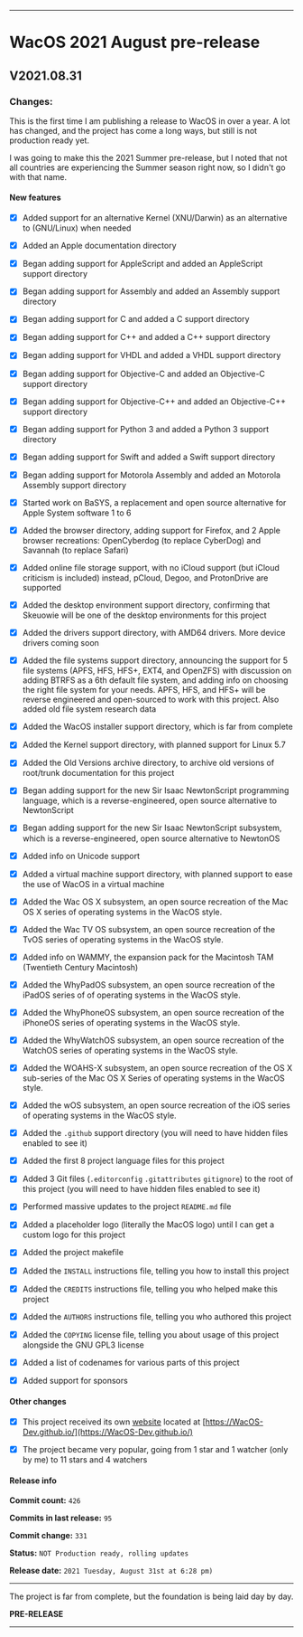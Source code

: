 ***

# WacOS 2021 August pre-release

## V2021.08.31

### Changes:

This is the first time I am publishing a release to WacOS in over a year. A lot has changed, and the project has come a long ways, but still is not production ready yet.

I was going to make this the 2021 Summer pre-release, but I noted that not all countries are experiencing the Summer season right now, so I didn't go with that name.

#### New features

- [x] Added support for an alternative Kernel (XNU/Darwin) as an alternative to (GNU/Linux) when needed

- [x] Added an Apple documentation directory

- [x] Began adding support for AppleScript and added an AppleScript support directory

- [x] Began adding support for Assembly and added an Assembly support directory

- [x] Began adding support for C and added a C support directory

- [x] Began adding support for C++ and added a C++ support directory

- [x] Began adding support for VHDL and added a VHDL support directory

- [x] Began adding support for Objective-C and added an Objective-C support directory

- [x] Began adding support for Objective-C++ and added an Objective-C++ support directory

- [x] Began adding support for Python 3 and added a Python 3 support directory

- [x] Began adding support for Swift and added a Swift support directory

- [x] Began adding support for Motorola Assembly and added an Motorola Assembly support directory

- [x] Started work on BaSYS, a replacement and open source alternative for Apple System software 1 to 6

- [x] Added the browser directory, adding support for Firefox, and 2 Apple browser recreations: OpenCyberdog (to replace CyberDog) and Savannah (to replace Safari)

- [x] Added online file storage support, with no iCloud support (but iCloud criticism is included) instead, pCloud, Degoo, and ProtonDrive are supported

- [x] Added the desktop environment support directory, confirming that Skeuowie will be one of the desktop environments for this project

- [x] Added the drivers support directory, with AMD64 drivers. More device drivers coming soon

- [x] Added the file systems support directory, announcing the support for 5 file systems (APFS, HFS, HFS+, EXT4, and OpenZFS) with discussion on adding BTRFS as a 6th default file system, and adding info on choosing the right file system for your needs. APFS, HFS, and HFS+ will be reverse engineered and open-sourced to work with this project. Also added old file system research data

- [x] Added the WacOS installer support directory, which is far from complete

- [x] Added the Kernel support directory, with planned support for Linux 5.7

- [x] Added the Old Versions archive directory, to archive old versions of root/trunk documentation for this project

- [x] Began adding support for the new Sir Isaac NewtonScript programming language, which is a reverse-engineered, open source alternative to NewtonScript

- [x] Began adding support for the new Sir Isaac NewtonScript subsystem, which is a reverse-engineered, open source alternative to NewtonOS

- [x] Added info on Unicode support

- [x] Added a virtual machine support directory, with planned support to ease the use of WacOS in a virtual machine

- [x] Added the Wac OS X subsystem, an open source recreation of the Mac OS X series of operating systems in the WacOS style.

- [x] Added the Wac TV OS subsystem, an open source recreation of the TvOS series of operating systems in the WacOS style.

- [x] Added info on WAMMY, the expansion pack for the Macintosh TAM (Twentieth Century Macintosh)

- [x] Added the WhyPadOS subsystem, an open source recreation of the iPadOS series of of operating systems in the WacOS style.

- [x] Added the WhyPhoneOS subsystem, an open source recreation of the iPhoneOS series of operating systems in the WacOS style.

- [x] Added the WhyWatchOS subsystem, an open source recreation of the WatchOS series of operating systems in the WacOS style.

- [x] Added the WOAHS-X subsystem, an open source recreation of the OS X sub-series of the Mac OS X Series of operating systems in the WacOS style.

- [x] Added the wOS subsystem, an open source recreation of the iOS series of operating systems in the WacOS style.

- [x] Added the `.github` support directory (you will need to have hidden files enabled to see it)

- [x] Added the first 8 project language files for this project

- [x] Added 3 Git files (`.editorconfig` `.gitattributes` `gitignore`) to the root of this project (you will need to have hidden files enabled to see it)

- [x] Performed massive updates to the project `README.md` file

- [x] Added a placeholder logo (literally the MacOS logo) until I can get a custom logo for this project

- [x] Added the project makefile

- [x] Added the `INSTALL` instructions file, telling you how to install this project

- [x] Added the `CREDITS` instructions file, telling you who helped make this project

- [x] Added the `AUTHORS` instructions file, telling you who authored this project

- [x] Added the `COPYING` license file, telling you about usage of this project alongside the GNU GPL3 license

- [x] Added a list of codenames for various parts of this project

- [x] Added support for sponsors

#### Other changes

- [x] This project received its own [website](https://github.com/WacOS-Dev/WacOS-Dev.github.io/) located at [https://WacOS-Dev.github.io/](https://WacOS-Dev.github.io/)

- [x] The project became very popular, going from 1 star and 1 watcher (only by me) to 11 stars and 4 watchers

#### Release info

**Commit count:** `426`

**Commits in last release:** `95`

**Commit change:** `331`

**Status:** `NOT Production ready, rolling updates`

**Release date:** `2021 Tuesday, August 31st at 6:28 pm)`

***

The project is far from complete, but the foundation is being laid day by day.

**PRE-RELEASE**

***

